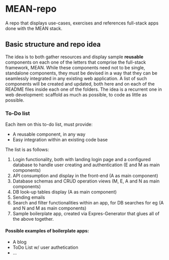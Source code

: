 # MEAN-repo
A repo that displays use-cases, exercises and references full-stack apps done with the MEAN stack.

## Basic structure and repo idea
The idea is to both gather resources and display sample **reusable** components on each one of the letters that comprise the full-stack framework, MEAN.
While these components need not to be single, standalone components, they must be devised in a way that they can be seamlessly integrated in any existing web application. A list of such components will be created and updated, both here and on each of the README files inside each one of the folders. The idea is a recurrent one in web development: scaffold as much as possible, to code as little as possible.

### To-Do list
Each item on this to-do list, must provide:
* A reusable component, in any way
* Easy integration within an existing code base

The list is as follows:

1. Login functionality, both with landing login page and a configured database to handle user creating and authentication (E and M as main components)
2. API consumption and display in the front-end (A as main component)
3. Database schemas and CRUD operation views (M, E, A and N as main components)
4. DB look-up tables display (A as main component)
5. Sending emails
6. Search and filter functionalities within an app, for DB searches for eg (A and N and M as main components)
7. Sample boilerplate app, created via Expres-Generator that glues all of the above together.

#### Possible examples of boilerplate apps:
- A blog
- ToDo List w/ user authetication
- ...
